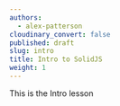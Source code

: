 ```yaml
---
authors:
  - alex-patterson
cloudinary_convert: false
published: draft
slug: intro
title: Intro to SolidJS
weight: 1
---
```


This is the Intro lesson
